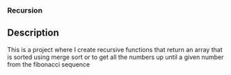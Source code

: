 ### Recursion
## Description
This is a project where I create recursive functions that return an array that is sorted using merge sort or to get all the numbers up until
a given number from the fibonacci sequence
